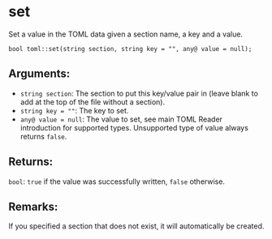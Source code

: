 # set
Set a value in the TOML data given a section name, a key and a value.

`bool toml::set(string section, string key = "", any@ value = null);`

## Arguments:
- `string section`: The section to put this key/value pair in (leave blank to add at the top of the file without a section).
- `string key = ""`: The key to set.
- `any@ value = null`: The value to set, see main  TOML Reader introduction for supported types. Unsupported type of value always returns `false`.

## Returns:
`bool`: `true` if the value was successfully written, `false` otherwise.

## Remarks:
If you specified a section that does not exist, it will automatically be created.
